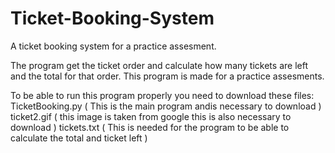 # Ticket-Booking-System
A ticket booking system for a practice assesment.

The program get the ticket order and calculate how many tickets are left and the total for that order.
This program is made for a practice assesments.

To be able to run this program properly you need to download these files:
TicketBooking.py ( This is the main program andis necessary to download )
ticket2.gif ( this image is taken from google this is also necessary to download )
tickets.txt ( This is needed for the program to be able to calculate the total and ticket left )
